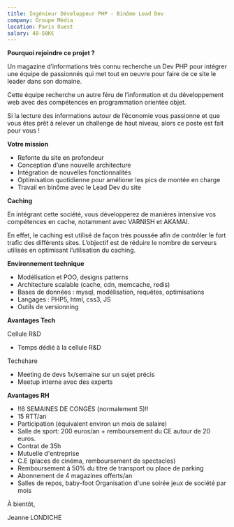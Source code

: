 ```yaml
---
title: Ingénieur Développeur PHP - Binôme Lead Dev
company: Groupe Média
location: Paris Ouest
salary: 40-50K€
---
```


<strong>Pourquoi rejoindre ce projet ?</strong>

Un magazine d’informations très connu recherche un Dev PHP pour intégrer une équipe de passionnés qui met tout en oeuvre pour faire de ce site le leader dans son domaine.

Cette équipe recherche un autre féru de l’information et du développement web avec des compétences en programmation orientée objet.

Si la lecture des informations autour de l’économie vous passionne et que vous êtes prêt à relever un challenge de haut niveau, alors ce poste est fait pour vous !

<strong>Votre mission</strong>

- Refonte du site en profondeur
- Conception d’une nouvelle architecture
- Intégration de nouvelles fonctionnalités
- Optimisation quotidienne pour améliorer les pics de montée en charge
- Travail en binôme avec le Lead Dev du site
 
<strong>Caching</strong>
 
En intégrant cette société, vous développerez de manières intensive vos compétences en cache, notamment avec VARNISH et AKAMAI.

En effet, le caching est utilisé de façon très poussée afin de contrôler le fort trafic des différents sites. L’objectif est de réduire le nombre de serveurs utilisés en optimisant l’utilisation du caching.

<strong>Environnement technique</strong>

- Modélisation et POO, designs patterns
- Architecture scalable (cache, cdn, memcache, redis)
- Bases de données : mysql, modélisation, requêtes, optimisations
- Langages : PHP5, html, css3, JS
- Outils de versionning

<strong>Avantages Tech</strong>

Cellule R&D
 
- Temps dédié à la cellule R&D
 
Techshare
 
- Meeting de devs 1x/semaine sur un sujet précis 
- Meetup interne avec des experts

<strong>Avantages RH </strong>
 
- !!6 SEMAINES DE CONGÉS (normalement 5)!!
- 15 RTT/an
- Participation (équivalent environ un mois de salaire)
- Salle de sport: 200 euros/an + remboursement du CE autour de 20 euros.
- Contrat de 35h
- Mutuelle d'entreprise
- C.E (places de cinéma, remboursement de spectacles)
- Remboursement à 50% du titre de transport ou place de parking
- Abonnement de 4 magazines offerts/an
- Salles de repos, baby-foot
Organisation d'une soirée jeux de société par mois


À bientôt,

Jeanne LONDICHE